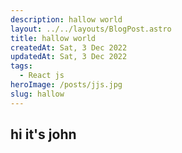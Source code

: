 ```yaml
---
description: hallow world
layout: ../../layouts/BlogPost.astro
title: hallow world
createdAt: Sat, 3 Dec 2022
updatedAt: Sat, 3 Dec 2022
tags:
  - React js
heroImage: /posts/jjs.jpg
slug: hallow
---
```


## hi it's john
